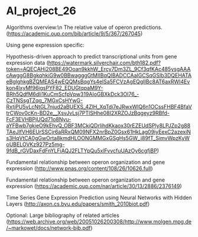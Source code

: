 # AI_project_26

Algorithms overview:\n
The relative value of operon predictions.
(https://academic.oup.com/bib/article/9/5/367/267045)

Using gene expression specific:

Hypothesis-driven approach to predict transcriptional units from gene expression data
(https://watermark.silverchair.com/bth182.pdf?token=AQECAHi208BE49Ooan9kkhW_Ercy7Dm3ZL_9Cf3qfKAc485ysgAAAcAwggG8BgkqhkiG9w0BBwagggGtMIIBqQIBADCCAaIGCSqGSIb3DQEHATAeBglghkgBZQMEAS4wEQQMsBqgYs4eISa5FCVzAgEQgIIBc8AT6axRWI4Evkon4IxyMf96igsPYF82_EDUGtqpaM9Y-BRh5QdfM6dli1KuCmScfpVpw319AIoGBXkDck3Ol76_-CzTNSsgTZqg_7MGxCsHYwG-RxtjPU5vLcNtGL7njud2aBUEXS_4ZlH_XqTdi7eJRwxWlQ6n1OCssFHBF4BfaVtrCWov0cKn-BD2e__XsvJvLsj7PTlSHhe08I2XRZOJzBqgeyz9RBfd-FcF3EVHBPjUQd71o8Nyu-aYFBwb7gkieO9kEhvQ_OBF3MCkiQDrlihdKkaox30rEZEUdSPly8LPJZp2g88TAeJlfVH6EUrSSCjr6aRRxQM09NFX2nrBpZ0Gsx61HkLag09iyEexC2azexiNs3HqVtCA0gGwOrta8kmdHLOONGMMGxGSgHs5GW_j89fT_SimvWpzKyWoUBELOVKz927Pz5mg-9fdB_rGVDaxFdFnYLFiAQJ2FLTYpQu5xlFvvcfuUAzOy6cgfjBP)

Fundamental relationship between operon organization and gene expression
(http://www.pnas.org/content/108/26/10626.full)

Fundamental relationship between operon organization and gene expression
(https://academic.oup.com/nar/article/30/13/2886/2376149)

Time Series Gene Expression Prediction using Neural Networks with Hidden Layers
(http://axon.cs.byu.edu/papers/smith_2010biot.pdf)


Optional:
Large bibliography of related articles
(https://web.archive.org/web/20051026200308/http://www.molgen.mpg.de/~markowet/docs/network-bib.pdf)
